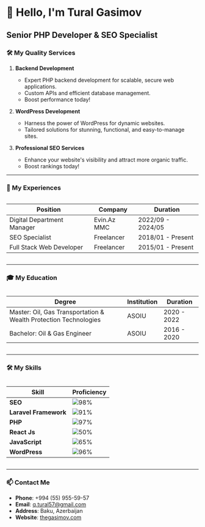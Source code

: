 # 👋 Hello, I'm Tural Gasimov

## Senior PHP Developer & SEO Specialist


### 🛠️ My Quality Services

1. **Backend Development**
   - Expert PHP backend development for scalable, secure web applications.
   - Custom APIs and efficient database management.
   - Boost performance today!

2. **WordPress Development**
   - Harness the power of WordPress for dynamic websites.
   - Tailored solutions for stunning, functional, and easy-to-manage sites.

3. **Professional SEO Services**
   - Enhance your website's visibility and attract more organic traffic.
   - Boost rankings today!

---

### 💼 My Experiences

<div style="width: 100%; overflow-x: auto;">
  
| Position                  | Company      | Duration         |
|---------------------------|--------------|------------------|
| Digital Department Manager| Evin.Az MMC  | 2022/09 - 2024/05|
| SEO Specialist            | Freelancer   | 2018/01 - Present|
| Full Stack Web Developer  | Freelancer   | 2015/01 - Present|

</div>

---

### 🎓 My Education

<div style="width: 100%; overflow-x: auto;">

| Degree                                           | Institution | Duration      |
|--------------------------------------------------|-------------|---------------|
| Master: Oil, Gas Transportation & Wealth Protection Technologies | ASOIU       | 2020 - 2022  |
| Bachelor: Oil & Gas Engineer                     | ASOIU       | 2016 - 2020  |

</div>

---

### 🛠️ My Skills

<div style="width: 100%; overflow-x: auto;">

| Skill             | Proficiency |
|-------------------|-------------|
| **SEO**           | ![98%](https://via.placeholder.com/50/fff/000000?text=98%) |
| **Laravel Framework** | ![91%](https://via.placeholder.com/50/fff/000000?text=91%) |
| **PHP**           | ![97%](https://via.placeholder.com/50/fff/000000?text=97%) |
| **React Js**      | ![50%](https://via.placeholder.com/50/fff/000000?text=50%) |
| **JavaScript**    | ![65%](https://via.placeholder.com/50/fff/000000?text=65%) |
| **WordPress**     | ![96%](https://via.placeholder.com/50/fff/000000?text=96%) |

</div>

---

### 📫 Contact Me

- **Phone**: +994 (55) 955-59-57
- **Email**: [q.tural57@gmail.com](mailto:q.tural57@gmail.com)
- **Address**: Baku, Azerbaijan
- **Website**: [thegasimov.com](https://thegasimov.com/)
